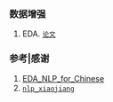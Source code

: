 ### 数据增强

1. EDA. [`论文`](https://arxiv.org/abs/1901.11196)



### 参考|感谢

1. [EDA_NLP_for_Chinese](https://github.com/zhanlaoban/EDA_NLP_for_Chinese)
2. [`nlp_xiaojiang`](https://github.com/yongzhuo/nlp_xiaojiang)